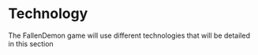 # Technology 

The FallenDemon game will use different technologies that will be detailed in this section 